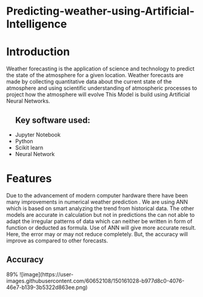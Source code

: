 # Predicting-weather-using-Artificial-Intelligence
<h1>Introduction</h1>
Weather forecasting is the application of science and technology to predict the state of the atmosphere for a given location.  Weather forecasts are made by collecting quantitative data about the current state of the atmosphere  and  using  scientific  understanding  of  atmospheric  processes  to  project  how  the  atmosphere  will evolve
This Model is build using Artificial Neural Networks.
<ul><h2>Key software used:</h2>
</t><li>Jupyter Notebook<br></li>
</t><li>Python<br></li>
</t><li>Scikit learn<br></li>
</t><li>Neural Network<br></ul></li>

<h1> Features</h2>
Due to the advancement of modern computer hardware there have been many improvements in numerical weather prediction . We are using ANN which is based on smart analyzing the trend from historical data.
The other models are accurate in calculation but not in predictions the can not able to adapt the irregular patterns of data which can neither be written in form of function or deducted as formula.
Use of ANN will give more accurate result. Here, the error may or may not reduce completely. But, the accuracy will improve as compared to other forecasts.

<h2>Accuracy</h2>
89%
![image](https://user-images.githubusercontent.com/60652108/150161028-b977d8c0-4076-46e7-b139-3b5322d863ee.png)

